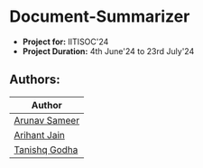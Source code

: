 # Document-Summarizer
- **Project for:** IITISOC'24 
- **Project Duration:** 4th June'24 to 23rd July'24
## Authors:
| Author |
|--------|
| [Arunav Sameer](https://github.com/arunavsameer) |
| [Arihant Jain](https://github.com/Arihant779) |
| [Tanishq Godha](https://github.com/Tanishq-Godha) |

